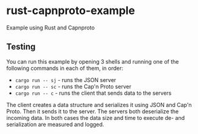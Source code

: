 # rust-capnproto-example

Example using Rust and Capnproto 

## Testing

You can run this example by opening 3 shells and running one of the following commands in each of them, in order:

* `cargo run -- sj` - runs the JSON server
* `cargo run -- sc` - runs the Cap'n Proto server
* `cargo run -- c` - runs the client that sends data to the servers

The client creates a data structure and serializes it using JSON and Cap'n Proto. Then it sends it to the server.
The servers both deserialize the incoming data. In both cases the data size and time to execute de- and serialization are measured and logged.
